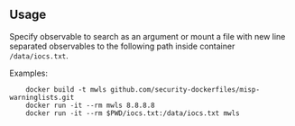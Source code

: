 Usage
-----

Specify observable to search as an argument or mount a file with new line separated observables to the following path inside container `/data/iocs.txt`.

Examples:
```
    docker build -t mwls github.com/security-dockerfiles/misp-warninglists.git
    docker run -it --rm mwls 8.8.8.8
    docker run -it --rm $PWD/iocs.txt:/data/iocs.txt mwls
```
